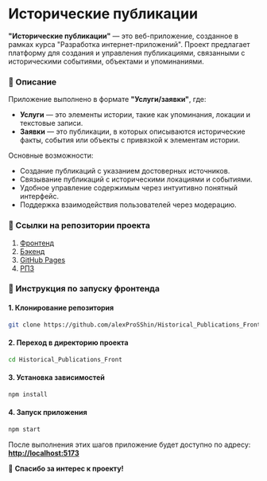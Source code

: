 # Исторические публикации

**"Исторические публикации"** — это веб-приложение, созданное в рамках курса "Разработка интернет-приложений". Проект предлагает платформу для создания и управления публикациями, связанными с историческими событиями, объектами и упоминаниями.

### 🎯 Описание

Приложение выполнено в формате **"Услуги/заявки"**, где:

- **Услуги** — это элементы истории, такие как упоминания, локации и текстовые записи.
- **Заявки** — это публикации, в которых описываются исторические факты, события или объекты с привязкой к элементам истории.

Основные возможности:

- Создание публикаций с указанием достоверных источников.
- Связывание публикаций с историческими локациями и событиями.
- Удобное управление содержимым через интуитивно понятный интерфейс.
- Поддержка взаимодействия пользователей через модерацию.

### 🚀 Ссылки на репозитории проекта

1. [Фронтенд](https://github.com/alexProSShin/Historical_Publications_Front)
2. [Бэкенд](https://github.com/alexProSShin/Historical_Publications_Back)
3. [GitHub Pages](https://alexprosshin.github.io/Historical_Publications_Front/)
4. [РПЗ](https://github.com/alexProSShin/Historical_Publications_documentation)

### 📖 Инструкция по запуску фронтенда

#### 1. Клонирование репозитория

```bash
git clone https://github.com/alexProSShin/Historical_Publications_Front.git
```

#### 2. Переход в директорию проекта

```bash
cd Historical_Publications_Front
```

#### 3. Установка зависимостей

```bash
npm install
```

#### 4. Запуск приложения

```bash
npm start
```

После выполнения этих шагов приложение будет доступно по адресу:  
**[http://localhost:5173](http://localhost:5173)**

🌟 **Спасибо за интерес к проекту!**
